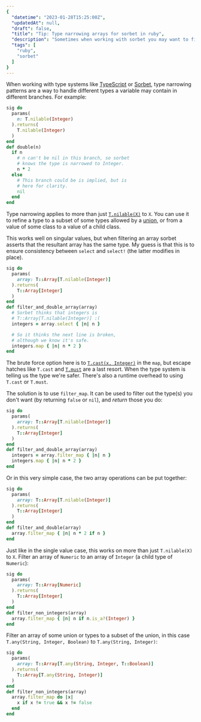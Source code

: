 ```yaml
---
{
  "datetime": "2023-01-28T15:25:00Z",
  "updatedAt": null,
  "draft": false,
  "title": "Tip: Type narrowing arrays for sorbet in ruby",
  "description": "Sometimes when working with sorbet you may want to filter some types out of an array, but sorbet doesn't know that this narrows the type of the result. Here's a little trick to make sorbet understand without using a cast.",
  "tags": [
    "ruby",
    "sorbet"
  ]
}
---
```

When working with type systems like [TypeScript] or [Sorbet], type narrowing
patterns are a way to handle different types a variable may contain in different
branches. For example:

```ruby
sig do
  params(
    n: T.nilable(Integer)
  ).returns(
    T.nilable(Integer)
  )
end
def double(n)
  if n
    # n can't be nil in this branch, so sorbet
    # knows the type is narrowed to Integer.
    n * 2
  else
    # This branch could be is implied, but is
    # here for clarity.
    nil
  end
end
```

Type narrowing applies to more than just [`T.nilable(X)`][nilable] to `X`. You
can use it to refine a type to a subset of some types allowed by a [union], or
from a value of some class to a value of a child class.

This works well on singular values, but when filtering an array sorbet asserts
that the resultant array has the same type. My guess is that this is to ensure
consistency between `select` and `select!` (the latter modifies in place).

```ruby
sig do
  params(
    array: T::Array[T.nilable(Integer)]
  ).returns(
    T::Array[Integer]
  )
end
def filter_and_double_array(array)
  # Sorbet thinks that integers is
  # T::Array[T.nilable(Integer)] :(
  integers = array.select { |n| n }

  # So it thinks the next line is broken,
  # although we know it's safe.
  integers.map { |n| n * 2 }
end
```

The brute force option here is to [`T.cast(x, Integer)`][cast] in the `map`, but
escape hatches like `T.cast` and [`T.must`][must] are a last resort. When the
type system is telling us the type we're safer.  There's also a runtime overhead
to using `T.cast` or `T.must`.

The solution is to use `filter_map`. It can be used to filter out the type(s)
you don't want (by returning `false` or `nil`), and _return_ those you do:

```ruby
sig do
  params(
    array: T::Array[T.nilable(Integer)]
  ).returns(
    T::Array[Integer]
  )
end
def filter_and_double_array(array)
  integers = array.filter_map { |n| n }
  integers.map { |n| n * 2 }
end
```

Or in this very simple case, the two array operations can be put together:

```ruby
sig do
  params(
    array: T::Array[T.nilable(Integer)]
  ).returns(
    T::Array[Integer]
  )
end
def filter_and_double(array)
  array.filter_map { |n| n * 2 if n }
end
```

Just like in the single value case, this works on more than just `T.nilable(X)`
to `X`. Filter an array of `Numeric` to an array of `Integer` (a child type of
`Numeric`):
```ruby
sig do
  params(
    array: T::Array[Numeric]
  ).returns(
    T::Array[Integer]
  )
end
def filter_non_integers(array)
  array.filter_map { |n| n if n.is_a?(Integer) }
end
```

Filter an array of some union or types to a subset of the union, in this case
`T.any(String, Integer, Boolean)` to `T.any(String, Integer)`:
```ruby
sig do
  params(
    array: T::Array[T.any(String, Integer, T::Boolean)]
  ).returns(
    T::Array[T.any(String, Integer)]
  )
end
def filter_non_integers(array)
  array.filter_map do |x|
    x if x != true && x != false
  end
end
```

[TypeScript]: https://www.typescriptlang.org
[Sorbet]: https://sorbet.org
[nilable]: https://sorbet.org/docs/nilable-types
[union]: https://sorbet.org/docs/union-types
[cast]: https://sorbet.org/docs/type-assertions#tcast
[must]: https://sorbet.org/docs/type-assertions#tmust
